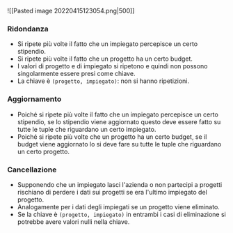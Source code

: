 ![[Pasted image 20220415123054.png|500]]
### Ridondanza
- Si ripete più volte il fatto che un impiegato percepisce un certo stipendio.
- Si ripete più volte il fatto che un progetto ha un certo budget.
- I valori di progetto e di impiegato si ripetono e quindi non possono singolarmente essere presi come chiave.
- La chiave è `(progetto, impiegato)`: non si hanno ripetizioni.

### Aggiornamento
- Poiché si ripete più volte il fatto che un impiegato percepisce un certo stipendio, se lo stipendio viene aggiornato questo deve essere fatto su tutte le tuple che riguardano un certo impiegato.
- Poiché si ripete più volte che un progetto ha un certo budget, se il budget viene aggiornato lo si deve fare su tutte le tuple che riguardano un certo progetto.

### Cancellazione
- Supponendo che un impiegato lasci l'azienda o non partecipi a progetti rischiano di perdere i dati sui progetti se era l'ultimo impiegato del progetto.
- Analogamente per i dati degli impiegati se un progetto viene eliminato.
- Se la chiave è `(progetto, impiegato)` in entrambi i casi di eliminazione si potrebbe avere valori nulli nella chiave.